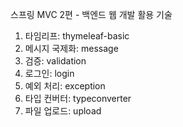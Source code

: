 스프링 MVC 2편 - 백엔드 웹 개발 활용 기술


1. 타임리프: thymeleaf-basic
2. 메시지 국제화: message
3. 검증: validation
4. 로그인: login
5. 예외 처리: exception
6. 타입 컨버터: typeconverter
7. 파일 업로드: upload

